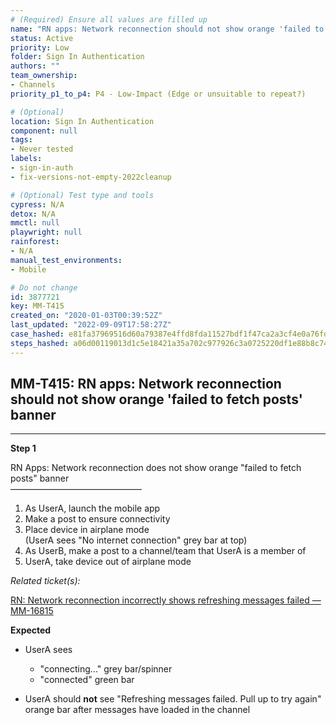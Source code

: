 ```yaml
---
# (Required) Ensure all values are filled up
name: "RN apps: Network reconnection should not show orange 'failed to fetch posts' banner"
status: Active
priority: Low
folder: Sign In Authentication
authors: ""
team_ownership: 
- Channels
priority_p1_to_p4: P4 - Low-Impact (Edge or unsuitable to repeat?)

# (Optional)
location: Sign In Authentication
component: null
tags: 
- Never tested
labels: 
- sign-in-auth
- fix-versions-not-empty-2022cleanup

# (Optional) Test type and tools
cypress: N/A
detox: N/A
mmctl: null
playwright: null
rainforest: 
- N/A
manual_test_environments: 
- Mobile

# Do not change
id: 3877721
key: MM-T415
created_on: "2020-01-03T00:39:52Z"
last_updated: "2022-09-09T17:58:27Z"
case_hashed: e81fa37969516d60a79387e4ffd8fda11527bdf1f47ca2a3cf4e0a76fda422f4e5377ffd55a96b4b39f9849d9a43c7dd
steps_hashed: a06d00119013d1c5e18421a35a702c977926c3a0725220df1e88b8c74ebf70717b404da767e119274d07867037d6fbaa
---
```


<!-- (Auto-generated) Based on frontmatter's "key" and "name" -->

## MM-T415: RN apps: Network reconnection should not show orange 'failed to fetch posts' banner

---

**Step 1**

RN Apps: Network reconnection does not show orange "failed to fetch posts" banner\
––––––––––––––––––––––––––––––

1. As UserA, launch the mobile app
2. Make a post to ensure connectivity
3. Place device in airplane mode
   \
   (UserA sees "No internet connection" grey bar at top)
4. As UserB, make a post to a channel/team that UserA is a member of
5. UserA, take device out of airplane mode

_Related ticket(s):_

[RN: Network reconnection incorrectly shows refreshing messages failed — MM-16815](https://mattermost.atlassian.net/browse/MM-16815)

**Expected**

- UserA sees

  - "connecting..." grey bar/spinner
  - "connected" green bar

- UserA should **not** see "Refreshing messages failed. Pull up to try again" orange bar after messages have loaded in the channel
